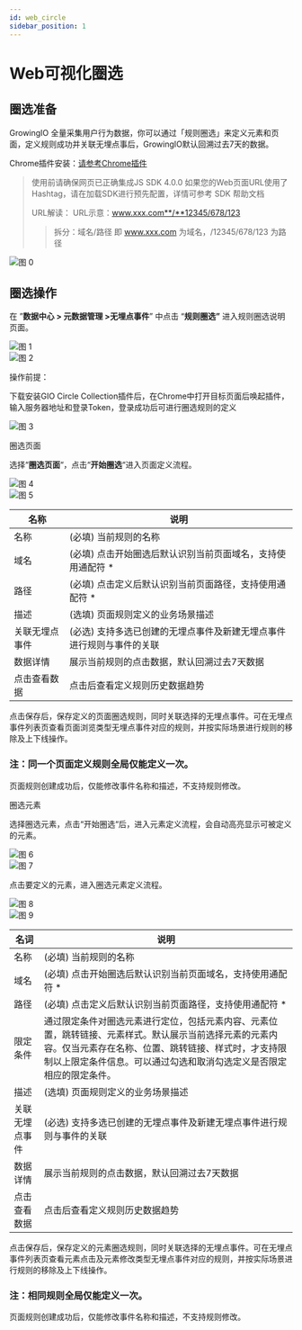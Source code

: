 ```yaml
---
id: web_circle
sidebar_position: 1
---
```


# Web可视化圈选

## 圈选准备

GrowingIO 全量采集用户行为数据，你可以通过「规则圈选」来定义元素和页面，定义规则成功并关联无埋点事后，GrowingIO默认回溯过去7天的数据。

Chrome插件安装：[请参考Chrome插件](../../../../product-manual/data-management/auto-track/web/auto-track-web-chrome-plugin)​

>使用前请确保网页已正确集成JS SDK 4.0.0
>如果您的Web页面URL使用了Hashtag，请在加载SDK进行预先配置，详情可参考 SDK 帮助文档
>
>URL解读：
>URL示意：www.xxx.com**/**12345/678/123
>>拆分：域名/路径
即 www.xxx.com 为域名，/12345/678/123 为路径

![图 0](/img/pic_circlepageview_web-data-definition.png)  


## 圈选操作

在 ”**数据中心 \> 元数据管理 \>无埋点事件**” 中点击 “**规则圈选”** 进入规则圈选说明页面。

![图 1](/img/pic_auto_track_circle_web-data-definition.png)  
![图 2](/img/pic_downlaod_plugin_web-data-definition.png)  


操作前提：

下载安装GIO Circle Collection插件后，在Chrome中打开目标页面后唤起插件，输入服务器地址和登录Token，登录成功后可进行圈选规则的定义

![图 3](/img/pic_plugin_login_web-data-definition.png)  


圈选页面

选择“**圈选页面**“，点击“**开始圈选**“进入页面定义流程。

![图 4](/img/pic_start_page_circle_web-data-definition.png)  
![图 5](/img/pic_page_circle_web-data-definition.png)  


| 名称  | 说明  |
| ---  | --- |
| 名称  | (必填) 当前规则的名称 |
| 域名  | (必填) 点击开始圈选后默认识别当前页面域名，支持使用通配符 * |
| 路径  | (必填) 点击定义后默认识别当前页面路径，支持使用通配符 * |
| 描述  | (选填) 页面规则定义的业务场景描述 |
| 关联无埋点事件 |(必选) 支持多选已创建的无埋点事件及新建无埋点事件进行规则与事件的关联 |
| 数据详情| 展示当前规则的点击数据，默认回溯过去7天数据 |
| 点击查看数据 |点击后查看定义规则历史数据趋势 |

点击保存后，保存定义的页面圈选规则，同时关联选择的无埋点事件。可在无埋点事件列表页查看页面浏览类型无埋点事件对应的规则，并按实际场景进行规则的移除及上下线操作。
### 注：同一个页面定义规则全局仅能定义一次。

页面规则创建成功后，仅能修改事件名称和描述，不支持规则修改。


圈选元素

选择圈选元素，点击“开始圈选“后，进入元素定义流程，会自动高亮显示可被定义的元素。

![图 6](/img/pic_element_circle_web-data-definition.png)  
![图 7](/img/pic_element_highlight_web-data-definition.png)  


点击要定义的元素，进入圈选元素定义流程。

![图 8](/img/pic_element_circle-rule_web-data-definition.png)  
![图 9](/img/pic_element_auto-track_event_web-data-definition.png)  


| 名词   | 说明  |
| --- | --- |
| 名称  | (必填) 当前规则的名称 |
| 域名  | (必填) 点击开始圈选后默认识别当前页面域名，支持使用通配符 * |
| 路径  | (必填) 点击定义后默认识别当前页面路径，支持使用通配符 * |
| 限定条件 | 通过限定条件对圈选元素进行定位，包括元素内容、元素位置，跳转链接、元素样式。默认展示当前选择元素的元素内容。仅当元素存在名称、位置、跳转链接、样式时，才支持限制以上限定条件信息。可以通过勾选和取消勾选定义是否限定相应的限定条件。|
| 描述  | (选填) 页面规则定义的业务场景描述 |
| 关联无埋点事件 |(必选) 支持多选已创建的无埋点事件及新建无埋点事件进行规则与事件的关联 |
| 数据详情| 展示当前规则的点击数据，默认回溯过去7天数据 |
| 点击查看数据 |点击后查看定义规则历史数据趋势 |

点击保存后，保存定义的元素圈选规则，同时关联选择的无埋点事件。可在无埋点事件列表页查看元素点击及元素修改类型无埋点事件对应的规则，并按实际场景进行规则的移除及上下线操作。
### 注：相同规则全局仅能定义一次。

页面规则创建成功后，仅能修改事件名称和描述，不支持规则修改。

